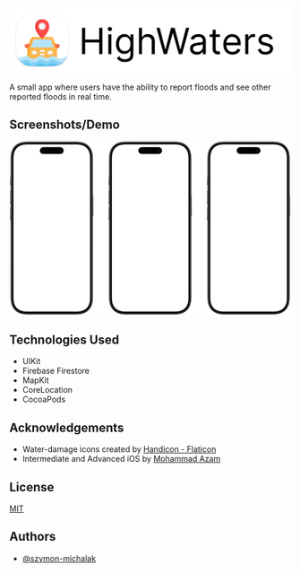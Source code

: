 
![Logo](Static/IconTitle.png)


A small app where users have the ability to report floods and see other reported floods in real time.


## Screenshots/Demo

![App Screenshot](Static/Screenshots.png)

## Technologies Used

- UIKit
- Firebase Firestore
- MapKit
- CoreLocation
- CocoaPods

<!-- ## Installation

### Prerequisites
- Xcode
- Cocoapods
- Firebase account

### Installation

#### Environment Variables

To run this project, you will need to add the following environment variables to your .env file

`API_KEY`

`ANOTHER_API_KEY`

In the terminal run:

```bash
  pod install
``` -->

## Acknowledgements

 - Water-damage icons created by [Handicon - Flaticon](hhttps://www.flaticon.com/free-icons/water-damage)
 - Intermediate and Advanced iOS by [Mohammad Azam](https://azamsharp.teachable.com/)

## License

[MIT](https://choosealicense.com/licenses/mit/)

## Authors

- [@szymon-michalak](https://www.github.com/szymon-michalak)
